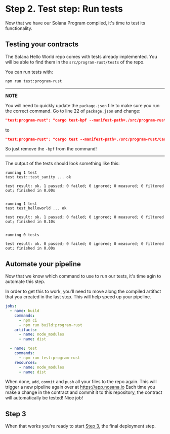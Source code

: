 # Step 2. Test step: Run tests

Now that we have our Solana Program compiled, it's time to test its functionality.

## Testing your contracts

The Solana Hello World repo comes with tests already implemented.
You will be able to find them in the `src/program-rust/tests` of the repo.

You can run tests with:

```bash
npm run test:program-rust
```

---

**NOTE**

You will need to quickly update the `package.json` file to make sure you run the correct command.
Go to line 22 of `package.json` and change:

```json
"test:program-rust": "cargo test-bpf --manifest-path=./src/program-rust/Cargo.toml",
```

to

```json
"test:program-rust": "cargo test --manifest-path=./src/program-rust/Cargo.toml",
```

So just remove the `-bpf` from the command!

---

The output of the tests should look something like this:

```text
running 1 test
test test::test_sanity ... ok

test result: ok. 1 passed; 0 failed; 0 ignored; 0 measured; 0 filtered out; finished in 0.00s


running 1 test
test test_helloworld ... ok

test result: ok. 1 passed; 0 failed; 0 ignored; 0 measured; 0 filtered out; finished in 0.10s


running 0 tests

test result: ok. 0 passed; 0 failed; 0 ignored; 0 measured; 0 filtered out; finished in 0.00s
```

## Automate your pipeline

Now that we know which command to use to run our tests, it's time agin to automate this step.

In order to get this to work, you'll need to move along the compiled artifact that you created in the last step. This will help speed up your pipeline.

```yaml
jobs:
  - name: build
    commands:
      - npm ci
      - npm run build:program-rust
    artifacts:
      - name: node_modules
      - name: dist

  - name: test
    commands:
      - npm run test:program-rust
    resources:
      - name: node_modules
      - name: dist
```

When done, `add`, `commit` and `push` all your files to the repo again.
This will trigger a new pipeline again over at <https://app.nosana.io>
Each time you make a change in the contract and commit it to this repository, the contract will automatically be tested!
Nice job!

## Step 3

When that works you're ready to start [Step 3](./Step-3.md), the final deployment step.
